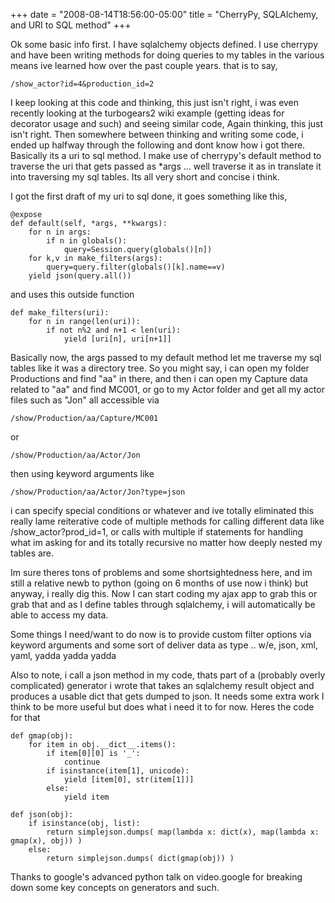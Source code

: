 +++
date = "2008-08-14T18:56:00-05:00"
title = "CherryPy, SQLAlchemy, and URI to SQL method"
+++

Ok some basic info first. I have sqlalchemy objects defined. I use cherrypy and have been writing methods for doing queries to my tables in the various means ive learned how over the past couple years. that is to say,

`/show_actor?id=4&production_id=2`

I keep looking at this code and thinking, this just isn't right, i was even recently looking at the turbogears2 wiki example (getting ideas for decorator usage and such) and seeing similar code, Again thinking, this just isn't right. Then somewhere between thinking and writing some code, i ended up halfway through the following and dont know how i got there. Basically its a uri to sql method. I make use of cherrypy's default method to traverse the uri that gets passed as *args ... well traverse it as in translate it into traversing my sql tables. Its all very short and concise i think.

I got the first draft of my uri to sql done, it goes something like this,

```
@expose
def default(self, *args, **kwargs):
    for n in args:
        if n in globals():
            query=Session.query(globals()[n])
    for k,v in make_filters(args):
        query=query.filter(globals()[k].name==v)
    yield json(query.all())
```

and uses this outside function

```
def make_filters(uri):
    for n in range(len(uri)):
        if not n%2 and n+1 < len(uri):
            yield [uri[n], uri[n+1]]
```

Basically now, the args passed to my default method let me traverse my sql tables like it was a directory tree. So you might say, i can open my folder Productions and find "aa" in there, and then i can open my Capture data related to "aa" and find MC001, or go to my Actor folder and get all my actor files such as "Jon" all accessible via

`/show/Production/aa/Capture/MC001`

or

`/show/Production/aa/Actor/Jon`

then using keyword arguments like

`/show/Production/aa/Actor/Jon?type=json`

i can specify special conditions or whatever and ive totally eliminated this really lame reiterative code of multiple methods for calling different data like /show_actor?prod_id=1, or calls with multiple if statements for handling what im asking for and its totally recursive no matter how deeply nested my tables are.

Im sure theres tons of problems and some shortsightedness here, and im still a relative newb to python (going on 6 months of use now i think) but anyway, i really dig this. Now I can start coding my ajax app to grab this or grab that and as I define tables through sqlalchemy, i will automatically be able to access my data.

Some things I need/want to do now is to provide custom filter options via keyword arguments and some sort of deliver data as type .. w/e, json, xml, yaml, yadda yadda yadda

Also to note, i call a json method in my code, thats part of a (probably overly complicated) generator i wrote that takes an sqlalchemy result object and produces a usable dict that gets dumped to json. It needs some extra work I think to be more useful but does what i need it to for now. Heres the code for that

```
def gmap(obj):
    for item in obj.__dict__.items():
        if item[0][0] is '_':
            continue
        if isinstance(item[1], unicode):
            yield [item[0], str(item[1])]
        else:
            yield item

def json(obj):
    if isinstance(obj, list):
        return simplejson.dumps( map(lambda x: dict(x), map(lambda x: gmap(x), obj)) )
    else:
        return simplejson.dumps( dict(gmap(obj)) )
```

Thanks to google's advanced python talk on video.google for breaking down some key concepts on generators and such.
